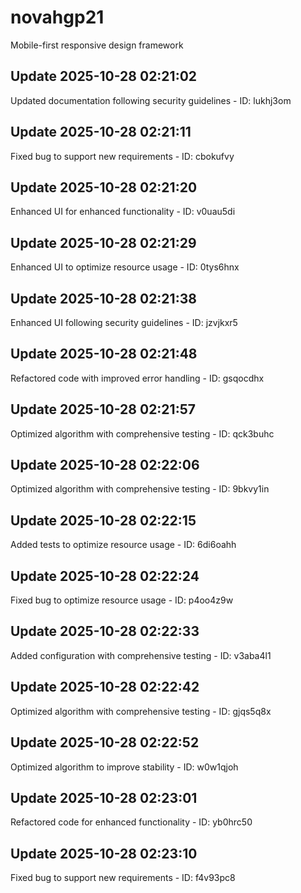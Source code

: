 # novahgp21
Mobile-first responsive design framework

## Update 2025-10-28 02:21:02
Updated documentation following security guidelines - ID: lukhj3om


## Update 2025-10-28 02:21:11
Fixed bug to support new requirements - ID: cbokufvy


## Update 2025-10-28 02:21:20
Enhanced UI for enhanced functionality - ID: v0uau5di


## Update 2025-10-28 02:21:29
Enhanced UI to optimize resource usage - ID: 0tys6hnx


## Update 2025-10-28 02:21:38
Enhanced UI following security guidelines - ID: jzvjkxr5


## Update 2025-10-28 02:21:48
Refactored code with improved error handling - ID: gsqocdhx


## Update 2025-10-28 02:21:57
Optimized algorithm with comprehensive testing - ID: qck3buhc


## Update 2025-10-28 02:22:06
Optimized algorithm with comprehensive testing - ID: 9bkvy1in


## Update 2025-10-28 02:22:15
Added tests to optimize resource usage - ID: 6di6oahh


## Update 2025-10-28 02:22:24
Fixed bug to optimize resource usage - ID: p4oo4z9w


## Update 2025-10-28 02:22:33
Added configuration with comprehensive testing - ID: v3aba4l1


## Update 2025-10-28 02:22:42
Optimized algorithm with comprehensive testing - ID: gjqs5q8x


## Update 2025-10-28 02:22:52
Optimized algorithm to improve stability - ID: w0w1qjoh


## Update 2025-10-28 02:23:01
Refactored code for enhanced functionality - ID: yb0hrc50


## Update 2025-10-28 02:23:10
Fixed bug to support new requirements - ID: f4v93pc8

